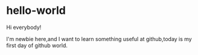 # hello-world
Hi everybody!

I'm newbie here,and I want to learn something useful at github,today is my first day of github world.
